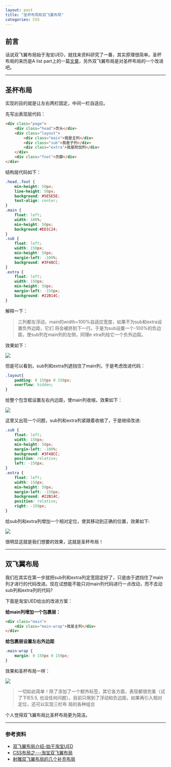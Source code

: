 ```yaml
---
layout: post
title: "圣杯布局和双飞翼布局"
categories: CSS
---
```


## 前言
话说双飞翼布局始于淘宝UED，就找来资料研究了一番，其实原理很简单。圣杯布局的来历是A list part上的一篇[文章](http://alistapart.com/article/holygrail)，另外双飞翼布局是对圣杯布局的一个改进吧。

---

## 圣杯布局

实现的目的就是让左右两栏固定，中间一栏自适应。

先写出表现层代码：

```html
<div class="page">
    <div class="head">页头</div>
    <div class="layout">
        <div class="main">我是主列</div>
        <div class="sub">我是子列</div>
        <div class="extra">我是附加列</div>
    </div>
    <div class="foot">页脚</div>
</div>
```

结构层代码如下：

```css
.head,.foot {
    min-height: 50px;
    line-height: 50px;
    background: #5E5E5E;
    text-align: center;            
}
.main {
    float: left;
    width: 100%;
    min-height: 50px;
    background:#ED1C24;
}
.sub {
    float: left;
    width: 150px;
    min-height: 50px;
    margin-left: -100%;
    background: #3F48CC;
}
.extra {
    float: left;
    width: 150px;
    min-height: 50px;
    margin-left: -150px;
    background: #22B14C;
}
```

解释一下：

>三列都左浮动，main的width=100%自适应宽度，如果不为sub和extra设置负外边距，它们
>将会被挤到下一行。于是为sub设置一个-100%的负边距，使sub列在main列的左侧，同理e
>xtra列给它一个负外边距。

效果如下：

![](http://7xr2ek.com1.z0.glb.clouddn.com/blog%2Fimage%2Fflylayout1.png)

但是可以看到，sub列和extra列遮挡住了main列，于是考虑改进代码：

```css
.layout{
    padding: 0 150px 0 150px;
    overflow: hidden;
}
```


给整个包含框设置左右内边距，使main列收缩，效果如下：

![](http://7xr2ek.com1.z0.glb.clouddn.com/blog%2Fimage%2Fflylayout2.png)

这里又出现一个问题，sub列和extra列紧跟着收缩了，于是继续改进:

```css
.sub {
    float: left;
    width: 150px;
    min-height: 50px;
    margin-left: -100%;
    background: #3F48CC;
    position: relative;
    left: -150px;
}
.extra {
    float: left;
    width: 150px;
    min-height: 50px;
    margin-left: -150px;
    background: #22B14C;
    position: relative;
    right: -150px;
}
```

给sub列和extra列增加一个相对定位，使其移动到正确的位置，效果如下:

![](http://7xr2ek.com1.z0.glb.clouddn.com/blog%2Fimage%2Fflylayout3.png)

很明显这就是我们想要的效果，这就是圣杯布局！

---

## 双飞翼布局

我们在其实在第一步就把sub列和extra列定宽固定好了，只是由于遮挡住了main列才进行的代码改进。现在试想能不能只对main列代码进行一点改动，而不去动sub列和extra列的代码?

下面是淘宝UED给出的改进方案：

**给main列增加一个包裹层：**

```html
<div class="main">
    <div class="main-wrap">我是主列</div>
</div>
```

**给包裹层设置左右外边距**

```css
.main-wrap {
    margin: 0 150px 0 150px;
}
```

效果和圣杯布局一样：

![](http://7xr2ek.com1.z0.glb.clouddn.com/blog%2Fimage%2Fflylayout4.png)

>一切如此简单！除了添加了一个额外标签，其它各方面，表现都很完美（试了下IE5.5, 
>也没任何问题）。目前只用到了浮动和负边距，如果再引入相对定位，还可以实现三栏布
>局的各种组合

个人觉得双飞翼布局比圣杯布局更为简洁。

---

### 参考资料

* [双飞翼布局介绍-始于淘宝UED](http://www.imooc.com/wenda/detail/254035)
* [CSS布局之---淘宝双飞翼布局](http://www.cnblogs.com/langzs/archive/2013/01/27/taobaoshuangfeiyi.html)
* [射雕双飞翼布局的几个补充布局](http://www.css88.com/archives/1370)

